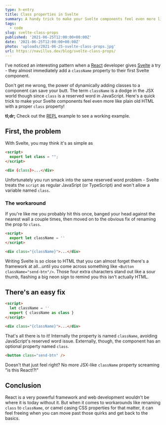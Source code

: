 ```yaml
---
type: h-entry
title: Class properties in Svelte
summary: A handy trick to make your Svelte components feel even more like plain old HTML.
tags:
  - code
slug: svelte-class-props
published: '2021-06-25T12:00:00+00:00Z'
date: '2021-06-25T12:00:00+00:00Z'
photo: 'uploads/2021-06-25-svelte-class-props.jpg'
url: https://navillus.dev/blog/svelte-class-props/
---
```


I've noticed an interesting pattern when a [React](https://reactjs.org/) developer gives [Svelte](https://svelte.dev) a try - they almost immediately add a `className` property to their first Svelte component.

Don't get me wrong, the power of dynamically adding classes to a component can save your butt. The term `className` is a dodge in the JSX world though since `class` is a reserved word in JavaScript. Here's a quick trick to make your Svelte components feel even more like plain old HTML with a proper `class` property!

**tl;dr;** Check out the [REPL](https://svelte.dev/repl/ee6a1591aa214368b56804241f0f4c6d?version=3.38.3) example to see a working example.

## First, the problem

With Svelte, you may think it's as simple as

```html
<script>
  export let class = "";
</script>

<div {class}>...</div>
```

Unfortunately you run smack into the same reserved word problem - Svelte treats the `script` as regular JavaSript (or TypeScript) and won't allow a variable named `class`.

### The workaround

If you're like me you probably hit this once, banged your head against the nearest wall a couple times, then moved on to the obvious fix of renaming the prop to `class`.

```html
<script>
  export let className = ''
</script>

<div class="{className}">...</div>
```

Writing Svelte is so close to HTML that you can almost forget there's a framework at all...until you come across something like `<Button className="send-btn"/>`. Those four extra characters stand out like a sour thumb, flashing a big neon sign to remind you this isn't actually HTML.

## There's an easy fix

```html
<script>
  let className = ''
  export { className as class }
</script>

<div class="{className}">...</div>
```

That's all there is to it! Internally the property is named `className`, avoiding JavaScript's reserved word issue. Externally, though, the component has an optional property named `class`.

```html
<button class="send-btn" />
```

Doesn't that just feel right? No more JSX-like `className` property screaming "is this React!?!"

## Conclusion

React is a very powerful framework and web development wouldn't be where it is today without it. But when it comes to workarounds like renaming `class` to `className`, or camel casing CSS properties for that matter, it can feel freeing when you can move past those quirks and get back to the basics.
